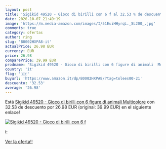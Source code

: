 ```yaml
---
layout: post
title: 'Sigikid 49520 - Gioco di birilli con 6 f al 32.53 % de descuento'
date: 2020-10-07 21:49:19
image: 'https://m.media-amazon.com/images/I/51EuiHHyrqL._SL200_.jpg'
comments: true
category: ofertas
author: ring
slug: 'B0002HXPA8-it'
actualPrice: 26.98 EUR
currency: EUR
price: 26.98
comparePrice: 39.99 EUR
prodname: 'Sigikid 49520 - Gioco di birilli con 6 figure di animali  Multicolore'
country: 'it'
flag: '🇮🇹'
buyurl: 'https://www.amazon.it/dp/B0002HXPA8/?tag=tolees00-21'
descuento: '32.53'
average: '26.98'
---
```


Está [Sigikid 49520 - Gioco di birilli con 6 figure di animali  Multicolore](https://www.amazon.it/dp/B0002HXPA8/?tag=tolees00-21) con 32.53 de descuento por 26.98 EUR (original: 39.99 EUR) en el siguiente enlace!

[![Sigikid 49520 - Gioco di birilli con 6 f](https://m.media-amazon.com/images/I/51EuiHHyrqL._SL200_.jpg)](https://www.amazon.it/dp/B0002HXPA8/?tag=tolees00-21)

ℹ️:


[Ver la oferta!!](https://www.amazon.it/dp/B0002HXPA8/?tag=tolees00-21)
